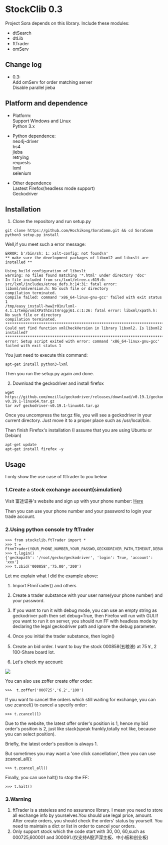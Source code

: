 StockClib 0.3
=========
Project Sora depends on this library. Include these modules:  
- dtSearch
- dtLib
- ftTrader
- omServ

## Change log
- 0.3:   
Add omServ for order matching server  
Disable parallel jieba

## Platform and dependence
- Platform:  
Support Windows and Linux  
Python 3.x

- Python dependence:  
neo4j-driver  
bs4  
jieba  
retrying  
requests  
lxml  
selenium  

- Other dependence  
Lastest Firefox(headless mode support)  
Geckodriver 

## Installation
1. Clone the repository and run setup.py

```
git clone https://github.com/Hochikong/SoraComm.git && cd SoraComm
python3 setup.py install
```
Well,if you meet such a error message:  
```
ERROR: b'/bin/sh: 1: xslt-config: not found\n'
** make sure the development packages of libxml2 and libxslt are installed **

Using build configuration of libxslt 
warning: no files found matching '*.html' under directory 'doc'
In file included from src/lxml/etree.c:619:0:
src/lxml/includes/etree_defs.h:14:31: fatal error: libxml/xmlversion.h: No such file or directory
compilation terminated.
Compile failed: command 'x86_64-linux-gnu-gcc' failed with exit status 1
/tmp/easy_install-hww2r01n/lxml-4.1.1/temp/xmlXPathInit4rsgpj61.c:1:26: fatal error: libxml/xpath.h: No such file or directory
compilation terminated.
*********************************************************************************
Could not find function xmlCheckVersion in library libxml2. Is libxml2 installed?
*********************************************************************************
error: Setup script exited with error: command 'x86_64-linux-gnu-gcc' failed with exit status 1
```
You just need to execute this command:

```
apt-get install python3-lxml
```
Then you run the setup.py again and done.

2. Download the geckodriver and install firefox

```
wget https://github.com/mozilla/geckodriver/releases/download/v0.19.1/geckodriver-v0.19.1-linux64.tar.gz
tar xvf geckodriver-v0.19.1-linux64.tar.gz
```
Once you uncompress the tar.gz file, you will see a geckodriver in your current directory. Just move it to a proper place such as /usr/local/bin. 

Then finish Firefox's installation (I assume that you are using Ubuntu or Debian) 
```
apt-get update
apt-get install firefox -y
```

## Usage
I only show the use case of ftTrader to you below

### 1.Create a stock exchange account(simulation)
Visit 富途证券's website and sign up with your phone number: 
[Here](https://passport.futu5.com/?target=https%3A%2F%2Fwww.futunn.com%2F#reg)

Then you can use your phone number and your password to login your trade account.  

### 2.Using python console try ftTrader
```
>>> from stockclib.ftTrader import *
>>> t = FtnnTrader(YOUR_PHONE_NUMBER,YOUR_PASSWD,GECKODRIVER_PATH,TIMEOUT,DEBUG)
>>> t.login()
{'geckopath': '/root/gecko/geckodriver', 'login': True, 'account': 'xxx'}
>>> t.zbid('000858','75.00','200')
```

Let me explain what I did the example above:

1. Import FtnnTrader() and others  

2. Create a trader substance with your user name(your phone number) and your password.  

3. If you want to run it with debug mode, you can use an empty string as geckodriver path then set debug=True, then Firefox will run with GUI.If you want to run it on server, you should run FF with headless mode by declaring the legal geckodriver path and ignore the debug parameter.

4. Once you initial the trader substance, then login()

5. Create an bid order. I want to buy the stock 000858(五粮液) at 75￥, 2 100-Share board lot.

6. Let's check my account:

![](http://oy30yrqej.bkt.clouddn.com/ftnn)

You can also use zoffer create offer order:
```
>>>  t.zoffer('000725','6.2','100')
```

If you want to cancel the orders which still waiting for exchange, you can use zcancel() to cancel a specify order:
```
>>> t.zcancel(1)
```
Due to the website, the latest offer order's position is 1, hence my bid order's position is 2, just like stack(speak frankly,totally not like, because you can select position).  

Briefly, the latest order's position is always 1.

But sometimes you may want a 'one click cancellation', then you can use zcancel_all(): 

```
>>> t.zcancel_all()
```

Finally, you can use halt() to stop the FF:
```
>>> t.halt()
```

### 3.Warning
1. ftTrader is a stateless and no assurance library. I mean you need to store all exchange info by yourselves.You should use legal price, amount. After create orders, you should check the orders' status by yourself. You need to maintain a dict or list in order to cancel your orders.
2. Only support stock which the code start with 30, 00, 60,such as 000725,600001 and 300091.(仅支持A股沪深主板、中小板和创业板)